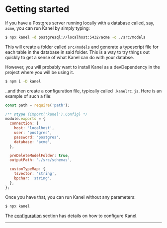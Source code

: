 # Getting started

If you have a Postgres server running locally with a database called, say, `acme`, you can run Kanel by simply typing:

```bash
$ npx kanel -d postgresql://localhost:5432/acme -o ./src/models
```

This will create a folder called `src/models` and generate a typescript file for each table in the database in said folder.
This is a way to try things out quickly to get a sense of what Kanel can do with your databse.

However, you will probably want to install Kanel as a devDependency in the project where you will be using it.

```bash
$ npm i -D kanel
```

..and then create a configuration file, typically called `.kanelrc.js`. Here is an example of such a file:

```javascript
const path = require('path');

/** @type {import('kanel').Config} */
module.exports = {
  connection: {
    host: 'localhost',
    user: 'postgres',
    password: 'postgres',
    database: 'acme',
  },

  preDeleteModelFolder: true,
  outputPath: './src/schemas',

  customTypeMap: {
    tsvector: 'string',
    bpchar: 'string',
  },
};
```

Once you have that, you can run Kanel without any parameters:

```bash
$ npx kanel
```

The [configuration](./configuring.md) section has details on how to configure Kanel.

---
